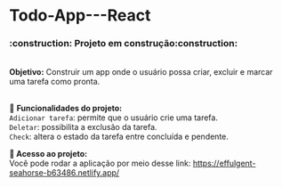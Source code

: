 # Todo-App---React
<h3>:construction: Projeto em construção:construction:</h3>
<br><strong>Objetivo:</strong> Construir um app onde o usuário possa criar, excluir e marcar uma tarefa como pronta.

<br>:hammer: <strong>Funcionalidades do projeto:</strong>
<br>`Adicionar tarefa`: permite que o usuário crie uma tarefa.
<br>`Deletar`: possibilita a exclusão da tarefa.
<br>`Check`: altera o estado da tarefa entre concluída e pendente.

<strong>📁 Acesso ao projeto:</strong>
<br>Você pode rodar a aplicação por meio desse link: https://effulgent-seahorse-b63486.netlify.app/
